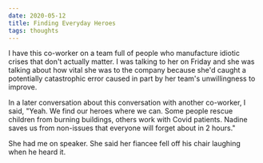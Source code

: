 ```yaml
---
date: 2020-05-12
title: Finding Everyday Heroes
tags: thoughts
---
```


I have this co-worker on a team full of people who manufacture idiotic crises that don't actually matter.
I was talking to her on Friday and she was talking about how vital she was to the company because she'd caught a potentially catastrophic error caused in part by her team's unwillingness to improve. 

In a later conversation about this conversation with another co-worker, I said, "Yeah. We find our heroes where we can. Some people rescue children from burning buildings, others work with Covid patients. Nadine saves us from non-issues that everyone will forget about in 2 hours."

She had me on speaker. She said her fiancee fell off his chair laughing when he heard it.